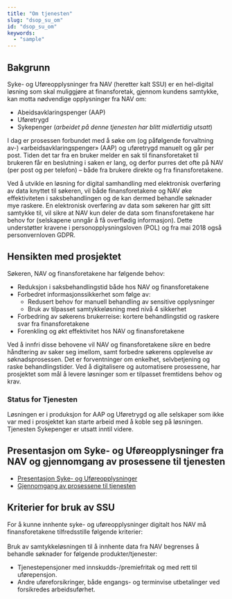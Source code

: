 ```yaml
---
title: "Om tjenesten"
slug: "dsop_su_om"
id: "dsop_su_om"
keywords:
  - "sample"
---
```


## Bakgrunn
Syke- og Uføreopplysninger fra NAV (heretter kalt SSU) er en hel-digital løsning som skal muliggjøre at finansforetak, gjennom kundens samtykke, kan motta nødvendige opplysninger fra NAV om:
* Abeidsavklaringspenger (AAP)
* Uføretrygd
* Sykepenger (*arbeidet på denne tjenesten har blitt midlertidig utsatt*)

I dag er prosessen forbundet med å søke om (og påfølgende forvaltning av-) «arbeidsavklaringspenger» (AAP) og uføretrygd manuelt og går per post.
Tiden det tar fra en bruker melder en sak til finansforetaket til brukeren får en beslutning i saken er lang, og derfor purres det ofte på NAV (per post og per telefon) – både fra brukere direkte og fra finansforetakene.

Ved å utvikle en løsning for digital samhandling med elektronisk overføring av data knyttet til søkeren, vil både finansforetakene og NAV øke effektiviteten i saksbehandlingen og de kan dermed behandle søknader mye raskere.
En elektronisk overføring av data som søkeren har gitt sitt samtykke til, vil sikre at NAV kun deler de data som finansforetakene har behov for (selskapene unngår å få overflødig informasjon).
Dette understøtter kravene i personopplysningsloven (POL) og fra mai 2018 også personvernloven GDPR.

## Hensikten med prosjektet
Søkeren, NAV og finansforetakene har følgende behov:

* Reduksjon i saksbehandlingstid både hos NAV og finansforetakene
* Forbedret informasjonssikkerhet som følge av:
	* Redusert behov for manuell behandling av sensitive opplysninger
	* Bruk av tilpasset samtykkeløsning med nivå 4 sikkerhet
* Forbedring av søkerens brukerreise: kortere behandlingstid og raskere svar fra finansforetakene
* Forenkling og økt effektivitet hos NAV og finansforetakene

Ved å innfri disse behovene vil NAV og finansforetakene sikre en bedre håndtering av saker seg imellom, samt forbedre søkerens opplevelse av søknadsprosessen.
Det er forventninger om enkelhet, selvbetjening og raske behandlingstider.
Ved å digitalisere og automatisere prosessene, har prosjektet som mål å levere løsninger som er tilpasset fremtidens behov og krav.

### Status for Tjenesten

Løsningen er i produksjon for AAP og Uføretrygd og alle selskaper som ikke var med i prosjektet kan starte arbeid med å koble seg på løsningen. Tjenesten Sykepenger er utsatt inntil videre.<br>

## Presentasjon om Syke- og Uføreopplysninger fra NAV og gjennomgang av prosessene til tjenesten

* [Presentasjon Syke- og Uføreopplysninger](assets/SSUPresentasjon.pdf)
* [Gjennomgang av prosessene til tjenesten](assets/SSU_Introduksjon_til_prosessene.pdf)

## Kriterier for bruk av SSU
For å kunne innhente syke- og uføreopplysninger digitalt hos NAV må finansforetakene tilfredsstille følgende kriterier:
<br><br>
Bruk av samtykkeløsningen til å innhente data fra NAV begrenses å behandle søknader for følgende produkter/tjenester:<br>
* Tjenestepensjoner med innskudds-/premiefritak og med rett til uførepensjon.<br>
* Andre uføreforsikringer, både engangs- og terminvise utbetalinger ved forsikredes arbeidsuførhet.  
